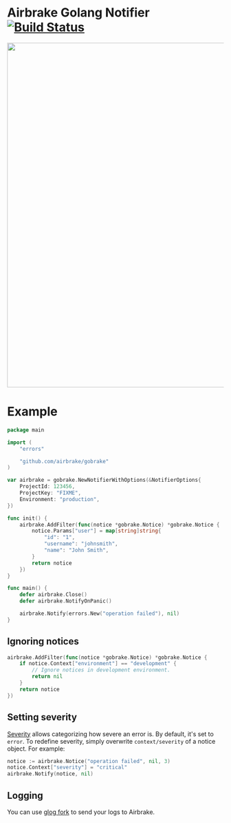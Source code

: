 # Airbrake Golang Notifier [![Build Status](https://travis-ci.org/airbrake/gobrake.svg?branch=v2)](https://travis-ci.org/airbrake/gobrake)

<img src="http://f.cl.ly/items/3J3h1L05222X3o1w2l2L/golang.jpg" width=800px>

# Example

```go
package main

import (
    "errors"

    "github.com/airbrake/gobrake"
)

var airbrake = gobrake.NewNotifierWithOptions(&NotifierOptions{
    ProjectId: 123456,
    ProjectKey: "FIXME",
    Environment: "production",
})

func init() {
    airbrake.AddFilter(func(notice *gobrake.Notice) *gobrake.Notice {
        notice.Params["user"] = map[string]string{
            "id": "1",
            "username": "johnsmith",
            "name": "John Smith",
        }
        return notice
    })
}

func main() {
    defer airbrake.Close()
    defer airbrake.NotifyOnPanic()

    airbrake.Notify(errors.New("operation failed"), nil)
}
```

## Ignoring notices

```go
airbrake.AddFilter(func(notice *gobrake.Notice) *gobrake.Notice {
    if notice.Context["environment"] == "development" {
        // Ignore notices in development environment.
        return nil
    }
    return notice
})
```

## Setting severity

[Severity](https://airbrake.io/docs/airbrake-faq/what-is-severity/) allows
categorizing how severe an error is. By default, it's set to `error`. To
redefine severity, simply overwrite `context/severity` of a notice object. For
example:

```go
notice := airbrake.Notice("operation failed", nil, 3)
notice.Context["severity"] = "critical"
airbrake.Notify(notice, nil)
```

## Logging

You can use [glog fork](https://github.com/airbrake/glog) to send your logs to Airbrake.
